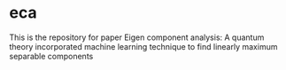 # eca
This is the repository for paper Eigen component analysis: A quantum theory incorporated machine learning technique to find linearly maximum separable components
